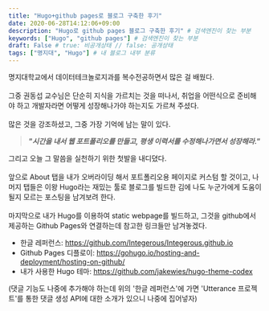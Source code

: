 ```yaml
---
title: "Hugo+github pages로 블로그 구축한 후기"
date: 2020-06-28T14:12:06+09:00
description: "Hugo로 github pages 블로그 구축한 후기" # 검색엔진이 찾는 부분
keywords: ["Hugo", "github pages"] # 검색엔진이 찾는 부분
draft: False # true: 비공개상태 // false: 공개상태
tags: ["명지대", "Hugo"] # 내 블로그 내부 분류
---
```



명지대학교에서 데이터테크놀로지과를 복수전공하면서 많은 걸 배웠다.
<br><br>
그중 권동섭 교수님은 단순히 지식을 가르치는 것을 떠나서, 취업을 어떤식으로 준비해야 하고 개발자라면 어떻게 성장해나가야 하는지도 가르쳐 주셨다.
<br><br>
많은 것을 강조하셨고, 그중 가장 기억에 남는 말이 있다.

> **_"시간을 내서 웹 포트폴리오를 만들고, 평생 이력서를 수정해나가면서 성장해라."_**

그리고 오늘 그 말씀을 실천하기 위한 첫발을 내디뎠다.
<br><br>
앞으로 About 탭을 내가 오버라이딩 해서 포트폴리오용 페이지로 커스텀 할 것이고, 나머지 탭들은 이왕 Hugo라는 재밌는 툴로 블로그를 빌드한 김에 나도 누군가에게 도움이 될지 모르는 포스팅을 남겨보려 한다.
<br><br>
마지막으로 내가 Hugo를 이용하여 static webpage를 빌드하고, 그것을 github에서 제공하는 Github Pages와 연결하는데 참고한 링크들만 남겨놓겠다.

- 한글 레퍼런스: <https://github.com/Integerous/Integerous.github.io>
- Github Pages 디플로이: <https://gohugo.io/hosting-and-deployment/hosting-on-github/>
- 내가 사용한 Hugo 테마: <https://github.com/jakewies/hugo-theme-codex>

(댓글 기능도 나중에 추가해야 하는데 위의 '한글 레퍼런스'에 가면 'Utterance 프로젝트'를 통한 댓글 생성 API에 대한 소개가 있으니 나중에 집어넣자)
